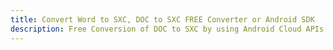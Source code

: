 ---title: Convert Word to SXC, DOC to SXC FREE Converter or Android SDKdescription: Free Conversion of DOC to SXC by using Android Cloud APIs & SDKs. Also Create, Edit & Render Microsoft Word & OpenOffice documents in the Cloud.---